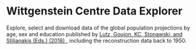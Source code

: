 Wittgenstein Centre Data Explorer
=================================

Explore, select and download data of the global population projections by age, sex and education published by <a href="https://ec.europa.eu/jrc/en/publication/demographic-and-human-capital-scenarios-21st-century-2018-assessment-201-countries">Lutz, Goujon, KC, Stonawski, and Stilianakis (Eds.) (2018) <i class="fa fa-external-link"></i></a>, including the reconstruction data back to 1950.

